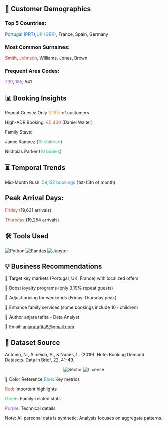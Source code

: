 ## 👥 Customer Demographics

### Top 5 Countries: 
   <span style="color:#0969DA">Portugal (PRT)</span>,<span style="color:#3498db">UK (GBR)</span>, France, Spain, Germany

### Most Common Surnames:
<span style="color:red">Smith</span>, <span style="color:#e74c3c">Johnson</span>, Williams, Jones, Brown

### Frequent Area Codes:
<span style="color:#9b59b6">799</span>, <span style="color:#9b59b6">185</span>, 541

## 📊 Booking Insights
Repeat Guests: Only <span style="color:#f39c12">3.19%</span> of customers

High-ADR Booking: <span style="color:#e74c3c">€5,400</span> (Daniel Walter)

Family Stays:

Jamie Ramirez (<span style="color:#2ecc71">10 children</span>)

Nicholas Parker (<span style="color:#2ecc71">10 babies</span>)

## ⏳ Temporal Trends
Mid-Month Rush: <span style="color:#3498db">58,152 bookings</span> (1st-15th of month)

## Peak Arrival Days:

<span style="color:#e74c3c">Friday</span> (19,631 arrivals)

<span style="color:#e74c3c">Thursday</span> (19,254 arrivals)

## 🛠 Tools Used
<p> <img src="https://img.shields.io/badge/Python-3776AB?style=for-the-badge&logo=python&logoColor=white" alt="Python"> <img src="https://img.shields.io/badge/Pandas-150458?style=for-the-badge&logo=pandas&logoColor=white" alt="Pandas"> <img src="https://img.shields.io/badge/Jupyter-F37626?style=for-the-badge&logo=jupyter&logoColor=white" alt="Jupyter"> </p>

## 💡 Business Recommendations

🔹 Target key markets (Portugal, UK, France) with localized offers

🔹 Boost loyalty programs (only 3.19% repeat guests)

🔹 Adjust pricing for weekends (Friday-Thursday peak)

🔹 Enhance family services (some bookings include 10+ children)


 📝 Author
anjara tafita - Data Analyst

 📧 Email:
anjaratafita8@gmail.com


## 📌 Dataset Source
Antonio, N., Almeida, A., & Nunes, L. (2019). 
Hotel Booking Demand Datasets.
Data in Brief, 22, 41-49.

<p align="center"> <img src="https://img.shields.io/badge/Data%20Analysis-Hospitality%20Sector-brightgreen" alt="Sector"> <img src="https://img.shields.io/badge/License-MIT-blue" alt="License"> </p>
🎨 Color Reference
<span style="color:#3498db">Blue</span>: Key metrics

<span style="color:#e74c3c">Red</span>: Important highlights

<span style="color:#2ecc71">Green</span>: Family-related stats

<span style="color:#9b59b6">Purple</span>: Technical details

Note: All personal data is synthetic. Analysis focuses on aggregate patterns.

